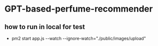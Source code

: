 # GPT-based-perfume-recommender
## how to run in local for test
- pm2 start app.js --watch --ignore-watch="./public/images/upload"
